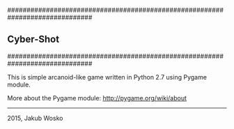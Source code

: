##############################################################################
## Cyber-Shot
##############################################################################

This is simple arcanoid-like game written in Python 2.7 using Pygame module.

More about the Pygame module: http://pygame.org/wiki/about


___
2015, Jakub Wosko

